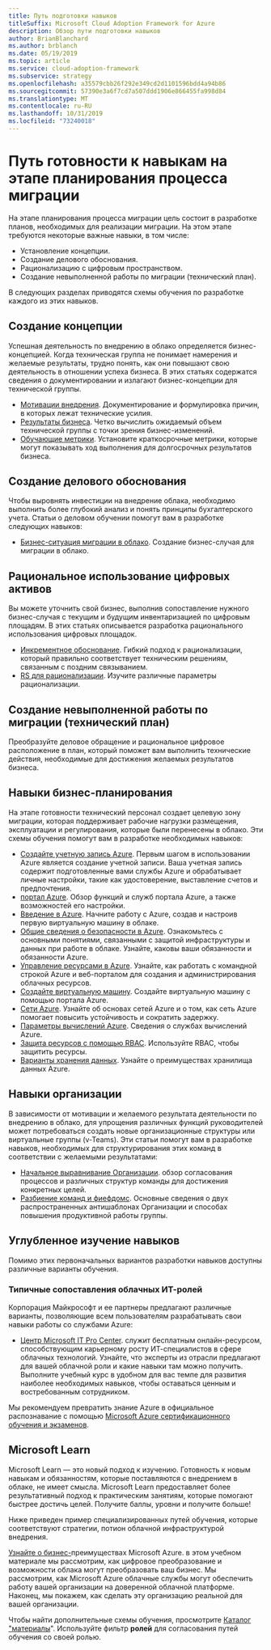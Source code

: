 ```yaml
---
title: Путь подготовки навыков
titleSuffix: Microsoft Cloud Adoption Framework for Azure
description: Обзор пути подготовки навыков
author: BrianBlanchard
ms.author: brblanch
ms.date: 05/19/2019
ms.topic: article
ms.service: cloud-adoption-framework
ms.subservice: strategy
ms.openlocfilehash: a35579cbb26f292e349cd2d1101596bdd4a94b86
ms.sourcegitcommit: 57390e3a6f7cd7a507ddd1906e866455fa998d84
ms.translationtype: MT
ms.contentlocale: ru-RU
ms.lasthandoff: 10/31/2019
ms.locfileid: "73240018"
---
```

# <a name="skills-readiness-path-during-the-plan-phase-of-a-migration-journey"></a>Путь готовности к навыкам на этапе планирования процесса миграции

На этапе планирования процесса миграции цель состоит в разработке планов, необходимых для реализации миграции. На этом этапе требуются некоторые важные навыки, в том числе:

- Установление концепции.
- Создание делового обоснования.
- Рационализацию с цифровым пространством.
- Создание невыполненной работы по миграции (технический план).

В следующих разделах приводятся схемы обучения по разработке каждого из этих навыков.

## <a name="establish-the-vision"></a>Создание концепции

Успешная деятельность по внедрению в облако определяется бизнес-концепцией. Когда техническая группа не понимает намерения и желаемые результаты, трудно понять, как они повышают свою деятельность в отношении успеха бизнеса. В этих статьях содержатся сведения о документировании и излагают бизнес-концепции для технической группы.

- [Мотивации внедрения](./motivations.md). Документирование и формулировка причин, в которых лежат технические усилия.
- [Результаты бизнеса](./business-outcomes/index.md). Четко вычислить ожидаемый объем технической группы с точки зрения бизнес-изменений.
- [Обучающие метрики](./learning-metrics.md). Установите краткосрочные метрики, которые могут показывать ход выполнения для долгосрочных результатов бизнеса.

## <a name="build-the-business-justification"></a>Создание делового обоснования

Чтобы выровнять инвестиции на внедрение облака, необходимо выполнить более глубокий анализ и понять принципы бухгалтерского учета. Статьи о деловом обучении помогут вам в разработке следующих навыков:

- [Бизнес-ситуация миграции в облако](./cloud-migration-business-case.md). Создание бизнес-случая для миграции в облако.

## <a name="rationalize-the-digital-estate"></a>Рациональное использование цифровых активов

Вы можете уточнить свой бизнес, выполнив сопоставление нужного бизнес-случая с текущим и будущим инвентаризацией по цифровым площадям. В этих статьях описывается разработка рационального использования цифровых площадок.

- [Инкрементное обоснование](../digital-estate/rationalize.md). Гибкий подход к рационализации, который правильно соответствует техническим решениям, связанным с поздним связыванием.
- [RS для рационализации](../digital-estate/5-rs-of-rationalization.md). Изучите различные параметры рационализации.

## <a name="create-a-migration-backlog-technical-plan"></a>Создание невыполненной работы по миграции (технический план)

Преобразуйте деловое обращение и рациональное цифровое расположение в план, который поможет вам выполнить технические действия, необходимые для достижения желаемых результатов бизнеса.

## <a name="business-planning-skills"></a>Навыки бизнес-планирования

На этапе готовности технический персонал создает целевую зону миграции, которая поддерживает рабочие нагрузки размещения, эксплуатации и регулирования, которые были перенесены в облако. Эти схемы обучения помогут вам в разработке необходимых навыков:

- [Создайте учетную запись Azure](/learn/modules/create-an-azure-account). Первым шагом в использовании Azure является создание учетной записи. Ваша учетная запись содержит подготовленные вами службы Azure и обрабатывает личные настройки, такие как удостоверение, выставление счетов и предпочтения.
- [портал Azure](/learn/modules/tour-azure-portal). Обзор функций и служб портала Azure, а также возможностей его настройки.
- [Введение в Azure](/learn/modules/welcome-to-azure). Начните работу с Azure, создав и настроив первую виртуальную машину в облаке.
- [Общие сведения о безопасности в Azure](/learn/modules/intro-to-security-in-azure). Ознакомьтесь с основными понятиями, связанными с защитой инфраструктуры и данных при работе в облаке. Узнайте, каковы ваши обязанности и обязанности Azure.
- [Управление ресурсами в Azure](/learn/paths/manage-resources-in-azure). Узнайте, как работать с командной строкой Azure и веб-порталом для создания и администрирования облачных ресурсов.
- [Создайте виртуальную машину](/learn/modules/create-windows-virtual-machine-in-azure). Создайте виртуальную машину с помощью портала Azure.
- [Сети Azure](/learn/modules/intro-to-azure-networking). Узнайте об основах сетей Azure и о том, как сеть Azure помогает повысить устойчивость и сократить задержку.
- [Параметры вычислений Azure](/learn/modules/intro-to-azure-compute). Сведения о службах вычислений Azure.
- [Защита ресурсов с помощью RBAC](/learn/modules/secure-azure-resources-with-rbac). Используйте RBAC, чтобы защитить ресурсы.
- [Варианты хранения данных](/learn/modules/intro-to-data-in-azure/index). Узнайте о преимуществах хранилища данных Azure.

## <a name="organizational-skills"></a>Навыки организации

В зависимости от мотивации и желаемого результата деятельности по внедрению в облако, для упрощения различных функций руководителей может потребоваться создать новые организационные структуры или виртуальные группы (v-Teams). Эти статьи помогут вам в разработке навыков, необходимых для структурирования этих команд в соответствии с желаемыми результатами:

- [Начальное выравнивание Организации](../organize/index.md). обзор согласования процессов и различных структур команды для достижения конкретных целей.
- [Разбиение команд и фиефдомс](../organize/fiefdoms-silos.md). Основные сведения о двух распространенных антишаблонах Организации и способах повышения продуктивной работы группы.

## <a name="deeper-skills-exploration"></a>Углубленное изучение навыков

Помимо этих первоначальных вариантов разработки навыков доступны различные варианты обучения.

### <a name="typical-mappings-of-cloud-it-roles"></a>Типичные сопоставления облачных ИТ-ролей

Корпорация Майкрософт и ее партнеры предлагают различные варианты, позволяющие всем пользователям разрабатывать свои навыки работы со службами Azure:

- [Центр Microsoft IT Pro Center](https://www.microsoft.com/itpro). служит бесплатным онлайн-ресурсом, способствующим карьерному росту ИТ-специалистов в сфере облачных технологий. Узнайте, что эксперты из отрасли предлагают для вашей облачной роли и какие навыки там можно получить. Выполните учебный курс в удобном для вас темпе для развития наиболее необходимых навыков, чтобы оставаться ценным и востребованным сотрудником.

Мы рекомендуем превратить знание Azure в официальное распознавание с помощью [Microsoft Azure сертификационного обучения и экзаменов](https://www.microsoft.com/learning/azure-certification.aspx).

## <a name="microsoft-learn"></a>Microsoft Learn

Microsoft Learn — это новый подход к изучению. Готовность к новым навыкам и обязанностям, которые поставляются с внедрением в облаке, не имеет смысла. Microsoft Learn предоставляет более результативный подход к практическим занятиям, которые помогают быстрее достичь целей. Получите баллы, уровни и получите больше!

Ниже приведен пример специализированных путей обучения, которые соответствуют стратегии, потион облачной инфраструктурой внедрения. 

[Узнайте о бизнес-](/learn/paths/learn-business-value-of-azure/)преимуществах Microsoft Azure. в этом учебном материале мы рассмотрим, как цифровое преобразование и возможности облака могут преобразовать ваш бизнес. Мы рассмотрим, как Microsoft Azure облачные службы могут обеспечить работу вашей организации на доверенной облачной платформе. Наконец, мы покажем, как сделать эту организацию реальной для вашей организации. 

Чтобы найти дополнительные схемы обучения, просмотрите [Каталог "материалы](/learn/browse)". Используйте фильтр **ролей** для согласования путей обучения со своей ролью.
